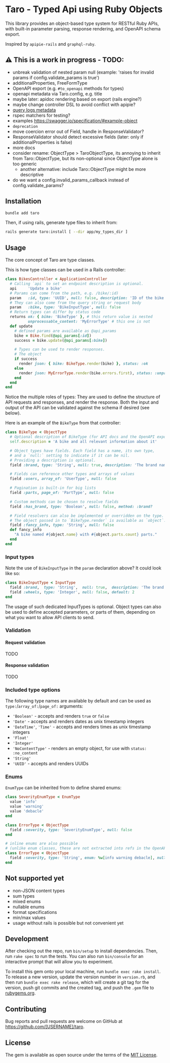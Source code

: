 # Taro - Typed Api using Ruby Objects

This library provides an object-based type system for RESTful Ruby APIs, with built-in parameter parsing, response rendering, and OpenAPI schema export.

Inspired by `apipie-rails` and `graphql-ruby`.

## ⚠️ This is a work in progress - TODO:

- unbreak validation of nested param null (example: 'raises for invalid params if config.validate_params is true')
- additionalProperties, FreeFormType
- OpenAPI export (e.g. `#to_openapi` methods for types)
- openapi metadata via Taro.config, e.g. title
- maybe later: apidoc rendering based on export (rails engine?)
- maybe change controller DSL to avoid conflict with apipie?
- [query logs metadata](https://github.com/rmosolgo/graphql-ruby/blob/dcaaed1cea47394fad61fceadf291ff3cb5f2932/lib/generators/graphql/install_generator.rb#L48-L52)
- rspec matchers for testing?
- examples https://swagger.io/specification/#example-object
- `deprecation`
- move coercion error out of Field, handle in ResponseValidator?
- ResponseValidator should detect excessive fields (later: only if additionalProperties is false)
- more docs
- consider rename: ObjectType > TaroObjectType, its annoying to inherit from Taro::ObjectType, but its non-optional since ObjectType alone is too generic
  - another alternative: include Taro::ObjectType might be more descriptive
- do we want a config.invalid_params_callback instead of config.validate_params?

## Installation

```bash
bundle add taro
```

Then, if using rails, generate type files to inherit from:

```bash
rails generate taro:install [ --dir app/my_types_dir ]
```

## Usage

The core concept of Taro are type classes.

This is how type classes can be used in a Rails controller:

```ruby
class BikesController < ApplicationController
  # Calling `api` to set an endpoint description is optional.
  api     'Update a bike'
  # Params can come from the path, e.g. /bike/:id)
  param   :id, type: 'UUID', null: false, description: 'ID of the bike to update'
  # They can also come from the query string or request body
  param   :bike, type: 'BikeInputType', null: false
  # Return types can differ by status code
  returns ok: { bike: 'BikeType' }, # this return value is nested
          unprocessable_content: 'MyErrorType' # this one is not
  def update
    # defined params are available as @api_params
    bike = Bike.find(@api_params[:id])
    success = bike.update(@api_params[:bike])

    # Types can be used to render responses.
    # The object
    if success
      render json: { bike: BikeType.render(bike) }, status: :ok
    else
      render json: MyErrorType.render(bike.errors.first), status: :unprocessable_entity
    end
  end
end
```

Notice the multiple roles of types: They are used to define the structure of API requests and responses, and render the response. Both the input and output of the API can be validated against the schema if desired (see below).

Here is an example of the `BikeType` from that controller:

```ruby
class BikeType < ObjectType
  # Optional description of BikeType (for API docs and the OpenAPI export)
  self.description = 'A bike and all relevant information about it'

  # Object types have fields. Each field has a name, its own type,
  # and a `null:` setting to indicate if it can be nil.
  # Providing a description is optional.
  field :brand, type: 'String', null: true, description: 'The brand name'

  # Fields can reference other types and arrays of values
  field :users, array_of: 'UserType', null: false

  # Pagination is built-in for big lists
  field :parts, page_of: 'PartType', null: false

  # Custom methods can be chosen to resolve fields
  field :has_brand, type: 'Boolean', null: false, method: :brand?

  # Field resolvers can also be implemented or overridden on the type.
  # The object passed in to `BikeType.render` is available as `object`.
  field :fancy_info, type: 'String', null: false
  def fancy_info
    "A bike named #{object.name} with #{object.parts.count} parts."
  end
end
```

### Input types

Note the use of `BikeInputType` in the `param` declaration above? It could look like so:

```ruby
class BikeInputType < InputType
  field :brand,  type: 'String',  null: true,  description: 'The brand name'
  field :wheels, type: 'Integer', null: false, default: 2
end
```

The usage of such dedicated InputTypes is optional. Object types can also be used to define accepted parameters, or parts of them, depending on what you want to allow API clients to send.

### Validation

#### Request validation

TODO

#### Response validation

TODO

### Included type options

The following type names are available by default and can be used as `type:`/`array_of:`/`page_of:` arguments:

- `'Boolean'` - accepts and renders `true` or `false`
- `'Date'` - accepts and renders dates as unix timestamp integers
- `'DateTime'`, `'Time'` - accepts and renders times as unix timestamp integers
- `'Float'`
- `'Integer'`
- `'NoContentType'` - renders an empty object, for use with `status: :no_content`
- `'String'`
- `'UUID'` - accepts and renders UUIDs

### Enums

`EnumType` can be inherited from to define shared enums:

```ruby
class SeverityEnumType < EnumType
  value 'info'
  value 'warning'
  value 'debacle'
end

class ErrorType < ObjectType
  field :severity, type: 'SeverityEnumType', null: false
end

# inline enums are also possible
# (unlike enum classes, these are not extracted into refs in the OpenAPI export)
class ErrorType < ObjectType
  field :severity, type: 'String', enum: %w[info warning debacle], null: false
end
```

## Not supported yet

- non-JSON content types
- sum types
- mixed enums
- nullable enums
- format specifications
- min/max values
- usage without rails is possible but not convenient yet

## Development

After checking out the repo, run `bin/setup` to install dependencies. Then, run `rake spec` to run the tests. You can also run `bin/console` for an interactive prompt that will allow you to experiment.

To install this gem onto your local machine, run `bundle exec rake install`. To release a new version, update the version number in `version.rb`, and then run `bundle exec rake release`, which will create a git tag for the version, push git commits and the created tag, and push the `.gem` file to [rubygems.org](https://rubygems.org).

## Contributing

Bug reports and pull requests are welcome on GitHub at https://github.com/[USERNAME]/taro.

## License

The gem is available as open source under the terms of the [MIT License](https://opensource.org/licenses/MIT).

